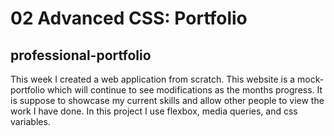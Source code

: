 # 02 Advanced CSS: Portfolio

## professional-portfolio
This week I created a web application from scratch. This website is a mock-portfolio which will continue to see modifications as the months progress. It is suppose to showcase my current skills and allow other people to view the work I have done. In this project I use flexbox, media queries, and css variables. 




